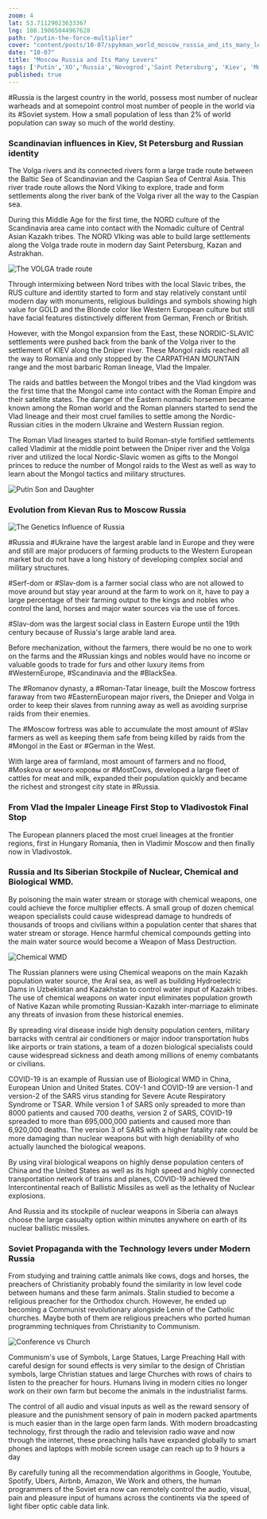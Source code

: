 ```yaml
--- 
zoom: 4
lat: 53.71129023633367
lng: 108.19065044967628
path: "/putin-the-force-multiplier"
cover: "content/posts/10-07/spykman_world_moscow_russia_and_its_many_levers.png"
date: "10-07"
title: "Moscow Russia and Its Many Levers"
tags: ['Putin','XO','Russia','Novogrod','Saint Petersburg', 'Kiev', 'Moscow', 'Astrakhan' , 'Kazan', 'Novosibirsk','Vlad-ivo-Stov', 'WMD', 'Golden Gate', 'Spykman World','Nicholas Spykman']    
published: true
---
```

#Russia is the largest country in the world, possess most number of nuclear warheads and at somepoint control most number of people in the world via its #Soviet system. How a small population of less than 2% of world population can sway so much of the world destiny. 

### Scandinavian influences in Kiev, St Petersburg and Russian identity

The Volga rivers and its connected rivers form a large trade route between the Baltic Sea of Scandinavian and the Caspian Sea of Central Asia. This river trade route allows the Nord Viking to explore, trade and form settlements along the river bank of the Volga river all the way to the Caspian sea. 

During this Middle Age for the first time, the NORD culture of the Scandinavia area came into contact with the Nomadic culture of Central Asian Kazakh tribes. The NORD VIking was able to build large settlements along the Volga trade route in modern day Saint Petersburg, Kazan and Astrakhan. 

![The VOLGA trade route](https://storage.googleapis.com/spykman-world/the_volga_trade_route.png)

Through intermixing between Nord tribes with the local Slavic tribes, the RUS culture and identity started to form and stay relatively constant until modern day with monuments, religious buildings and symbols showing high value for GOLD and the Blonde color like Western European culture but still have facial features distinctively different from German, French or British.

However, with the Mongol expansion from the East, these NORDIC-SLAVIC settlements were pushed back from the bank of the Volga river to the settlement of KIEV along the Dniper river. These Mongol raids reached all the way to Romania and only stopped by the CARPATHIAN MOUNTAIN range and the most barbaric Roman lineage, Vlad the Impaler. 

The raids and battles between the Mongol tribes and the Vlad kingdom was the first time that the Mongol came into contact with the Roman Empire and their satellite states. The danger of the Eastern nomadic horsemen became known among the Roman world and the Roman planners started to send the Vlad lineage and their most cruel families to settle among the Nordic-Russian cities in the modern Ukraine and Western Russian region. 

The Roman Vlad lineages started to build Roman-style fortified settlements called Vladimir at the middle point between the Dniper river and the Volga river and utilized the local Nordic-Slavic women as gifts to the Mongol princes to reduce the number of Mongol raids to the West as well as way to learn about the Mongol tactics and military structures. 

![Putin Son and Daughter](https://storage.googleapis.com/spykman-world/putin_son_and_daughter.png)

### Evolution from Kievan Rus to Moscow Russia
![The Genetics Influence of Russia](https://storage.googleapis.com/spykman-world/genetics_influences_of_russia.png)

#Russia and #Ukraine have the largest arable land in Europe and they were and still are major producers of farming products to the Western European market but do not have a long history of developing complex social and military structures.

#Serf-dom or #Slav-dom is a farmer social class who are not allowed to move around but stay year around at the farm to work on it, have to pay a large percentage of their farming output to the kings and nobles who control the land, horses and major water sources via the use of forces. 

#Slav-dom was the largest social class in Eastern Europe until the 19th century because of Russia's large arable land area. 

Before mechanization, without the farmers, there would be no one to work on the farms and the #Russian kings and nobles would have no income or valuable goods to trade for furs and other luxury items from #WesternEurope, #Scandinavia and the #BlackSea. 

The #Romanov dynasty, a #Roman-Tatar lineage, built the Moscow fortress faraway from two #EasternEuropean major rivers, the Dnieper and Volga in order to keep their slaves from running away as well as avoiding surprise raids from their enemies.

The #Moscow fortress was able to accumulate the most amount of #Slav farmers as well as keeping them safe from being killed by raids from the #Mongol in the East or #German in the West. 

With large area of farmland, most amount of farmers and no flood, #Moskova or много коровы or #MostCows, developed a large fleet of cattles for meat and milk, expanded their population quickly and became the richest and strongest city state in #Russia. 

### From Vlad the Impaler Lineage First Stop to Vladivostok Final Stop
The European planners placed the most cruel lineages at the frontier regions, first in Hungary Romania, then in Vladimir Moscow and then finally now in Vladivostok.
 

### Russia and Its Siberian Stockpile of Nuclear, Chemical and Biological WMD.
By poisoning the main water stream or storage with chemical weapons, one could achieve the force multiplier effects. A small group of dozen chemical weapon specialists could cause widespread damage to hundreds of thousands of troops and civilians within a population center that shares that water stream or storage. Hence harmful chemical compounds getting into the main water source would become a Weapon of Mass Destruction. 

![Chemical WMD](https://storage.googleapis.com/spykman-world/aral_sea_4x.gif)

The Russian planners were using Chemical weapons on the main Kazakh population water source, the Aral sea, as well as building Hydroelectric Dams in Uzbekistan and Kazakhstan to control water input of Kazakh tribes. The use of chemical weapons on water input eliminates population growth of Native Kazan while promoting Russian-Kazakh inter-marriage to eliminate any threats of invasion from these historical enemies.

By spreading viral disease inside high density population centers, military barracks with central air conditioners or major indoor transportation hubs like airports or train stations, a team of a dozen biological specialists could cause widespread sickness and death among millions of enemy combatants or civilians. 

COVID-19 is an example of Russian use of Biological WMD in China, European Union and United States. COV-1 and COVID-19 are version-1 and version-2 of the SARS virus standing for Severe Acute Respiratory Syndrome or TSAR. While version 1 of SARS only spreaded to more than 8000 patients and caused 700 deaths, version 2 of SARS, COVID-19 spreaded to more than 695,000,000 patients and caused more than 6,920,000 deaths. The version 3 of SARS with a higher fatality rate could be more damaging than nuclear weapons but with high deniability of who actually launched the biological weapons. 

By using viral biological weapons on highly dense population centers of China and the United States as well as its high speed and highly connected transportation network of trains and planes, COVID-19 achieved the Intercontinental reach of Ballistic Missiles as well as the lethality of Nuclear explosions. 

And Russia and its stockpile of nuclear weapons in Siberia can always choose the large casualty option within minutes anywhere on earth of its nuclear ballistic missiles. 


### Soviet Propaganda with the Technology levers under Modern Russia

From studying and training cattle animals like cows, dogs and horses, the preachers of Christianity probably found the similarity in low level code between humans and these farm animals. Stalin studied to become a religious preacher for the Orthodox church. However, he ended up becoming a Communist revolutionary alongside Lenin of the Catholic churches. Maybe both of them are religious preachers who ported human programming techniques from Christianity to Communism. 

![Conference vs Church](https://storage.googleapis.com/spykman-world/conferenceroom_vs_church.png)

Communism's use of Symbols, Large Statues, Large Preaching Hall with careful design for sound effects is very similar to the design of Christian symbols, large Christian statues and large Churches with rows of chairs to listen to the preacher for hours. Humans living in modern cities no longer work on their own farm but become the animals in the industrialist farms. 

The control of all audio and visual inputs as well as the reward sensory of pleasure and the punishment sensory of pain in modern packed apartments is much easier than in the large open farm lands. With modern broadcasting technology, first through the radio and television radio wave and now through the internet, these preaching halls have expanded globally to smart phones and laptops with mobile screen usage can reach up to 9 hours a day

By carefully tuning all the recommendation algorithms in Google, Youtube, Spotify, Ubers, Airbnb, Amazon, We Work and others, the human programmers of the Soviet era now can remotely control the audio, visual, pain and pleasure input of humans across the continents via the speed of light fiber optic cable data link.

